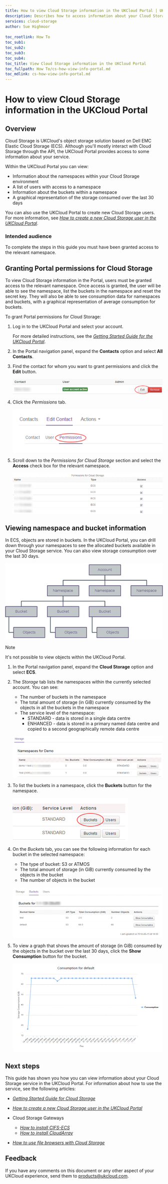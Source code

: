 ```yaml
---
title: How to view Cloud Storage information in the UKCloud Portal | UKCloud Ltd
description: Describes how to access information about your Cloud Storage service in the UKCloud Portal
services: cloud-storage
author: Sue Highmoor

toc_rootlink: How To
toc_sub1:
toc_sub2:
toc_sub3:
toc_sub4:
toc_title: View Cloud Storage information in the UKCloud Portal
toc_fullpath: How To/cs-how-view-info-portal.md
toc_mdlink: cs-how-view-info-portal.md
---
```


# How to view Cloud Storage information in the UKCloud Portal

## Overview

Cloud Storage is UKCloud's object storage solution based on Dell EMC Elastic Cloud Storage (ECS). Although you'll mostly interact with Cloud Storage through the API, the UKCloud Portal provides access to some information about your service.

Within the UKCloud Portal you can view:

- Information about the namespaces within your Cloud Storage environment
- A list of users with access to a namespace
- Information about the buckets within a namespace
- A graphical representation of the storage consumed over the last 30 days

You can also use the UKCloud Portal to create new Cloud Storage users. For more information, see [*How to create a new Cloud Storage user in the UKCloud Portal*](cs-how-create-user.md).

### Intended audience

To complete the steps in this guide you must have been granted access to the relevant namespace.

## Granting Portal permissions for Cloud Storage

To view Cloud Storage information in the Portal, users must be granted access to the relevant namespace. Once access is granted, the user will be able to see the namespace, list the buckets in the namespace and reset the secret key. They will also be able to see consumption data for namespaces and buckets, with a graphical representation of average consumption for buckets.

To grant Portal permissions for Cloud Storage:

1. Log in to the UKCloud Portal and select your account.

    For more detailed instructions, see the [*Getting Started Guide for the UKCloud Portal*](../portal/ptl-gs.md).

2. In the Portal navigation panel, expand the **Contacts** option and select **All Contacts**.

3. Find the contact for whom you want to grant permissions and click the **Edit** button.

    ![Edit contact button](images/cs-portal-btn-edit-contact.png)

4. Click the *Permissions* tab.

    ![Permissions tab](images/cs-portal-tab-permissions.png)

5. Scroll down to the *Permissions for Cloud Storage* section and select the **Access** check box for the relevant namespace.

    ![Cloud Storage permissions](images/cs-portal-permissions.png)

## Viewing namespace and bucket information

In ECS, objects are stored in buckets. In the UKCloud Portal, you can drill down through your namespaces to see the allocated buckets available in your Cloud Storage service. You can also view storage consumption over the last 30 days.

![Structure of objects in ECS](images/cs-namespace-buckets.png)

> [!NOTE]
> It's not possible to view objects within the UKCloud Portal.

1. In the Portal navigation panel, expand the **Cloud Storage** option and select **ECS**.

2. The *Storage* tab lists the namespaces within the currently selected account. You can see:

    - The number of buckets in the namespace
    - The total amount of storage (in GiB) currently consumed by the objects in all the buckets in the namespace
    - The service level of the namespace:
        - STANDARD - data is stored in a single data centre
        - ENHANCED - data is stored in a primary named data centre and copied to a second geographically remote data centre

    ![Namespaces page](images/cs-portal-namespaces.png)

3. To list the buckets in a namespace, click the **Buckets** button for the namespace.

    ![Buckets button](images/cs-portal-btn-buckets.png)

4. On the *Buckets* tab, you can see the following information for each bucket in the selected namespace:

    - The type of bucket: S3 or ATMOS
    - The total amount of storage (in GiB) currently consumed by the objects in the bucket
    - The number of objects in the bucket

    ![Buckets page](images/cs-portal-buckets.png)

5. To view a graph that shows the amount of storage (in GiB) consumed by the objects in the bucket over the last 30 days, click the **Show Consumption** button for the bucket.

    ![Consumption information](images/cs-portal-consumption.png)

## Next steps

This guide has shown you how you can view information about your Cloud Storage service in the UKCloud Portal. For information about how to use the service, see the following articles:

- [*Getting Started Guide for Cloud Storage*](cs-gs.md)

- [*How to create a new Cloud Storage user in the UKCloud Portal*](cs-how-create-user.md)

- Cloud Storage Gateways
  - [*How to install CIFS-ECS*](cs-how-install-cifs-ecs.md)
  - [*How to install CloudArray*](cs-how-install-cloudarray.md)

- [*How to use file browsers with Cloud Storage*](cs-how-use-file-browsers.md)

## Feedback

If you have any comments on this document or any other aspect of your UKCloud experience, send them to <products@ukcloud.com>.
